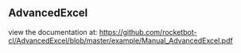 ## AdvancedExcel

 view the documentation at: https://github.com/rocketbot-cl/AdvancedExcel/blob/master/example/Manual_AdvancedExcel.pdf